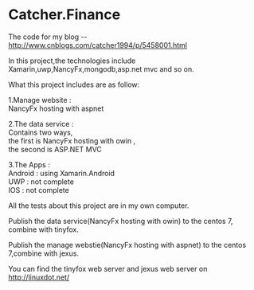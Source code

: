 # Catcher.Finance

The code for my blog --  http://www.cnblogs.com/catcher1994/p/5458001.html
 
In this project,the technologies include Xamarin,uwp,NancyFx,mongodb,asp.net mvc and so on.

What this project includes are as follow:

1.Manage website :  
NancyFx hosting with aspnet

2.The data service :  
Contains two ways,  
the first is NancyFx hosting with owin ,  
the second is ASP.NET MVC

3.The Apps :  
Android : using Xamarin.Android  
UWP : not complete  
IOS : not complete

All the tests about this project are in my own computer.

Publish the data service(NancyFx hosting with owin) to the centos 7, combine with tinyfox.

Publish the manage webstie(NancyFx hosting with aspnet) to the centos 7,combine with jexus.

You can find the tinyfox web server and jexus web server on http://linuxdot.net/


